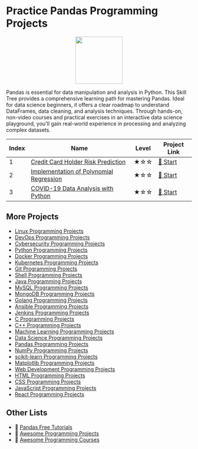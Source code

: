 # Practice Pandas Programming Projects

<div align="center">
<img width="128px" src="https://file.labex.io/path/qhqKKAjZr3K5.png">
</div>

Pandas is essential for data manipulation and analysis in Python. This Skill Tree provides a comprehensive learning path for mastering Pandas. Ideal for data science beginners, it offers a clear roadmap to understand DataFrames, data cleaning, and analysis techniques. Through hands-on, non-video courses and practical exercises in an interactive data science playground, you'll gain real-world experience in processing and analyzing complex datasets.

|   Index | Name                                                                                                                             | Level   | Project Link                                                                                     |
|---------|----------------------------------------------------------------------------------------------------------------------------------|---------|--------------------------------------------------------------------------------------------------|
|       1 | [Credit Card Holder Risk Prediction](https://labex.io/courses/project-credit-card-holder-risk-prediction)                        | ★☆☆     | [🚀 Start](https://labex.io/courses/project-credit-card-holder-risk-prediction)                   |
|       2 | [Implementation of Polynomial Regression](https://labex.io/courses/project-polynomial-regression-implementation-and-application) | ★☆☆     | [🚀 Start](https://labex.io/courses/project-polynomial-regression-implementation-and-application) |
|       3 | [COVID-19 Data Analysis with Python](https://labex.io/courses/project-covid-19-data-statistics)                                  | ★☆☆     | [🚀 Start](https://labex.io/courses/project-covid-19-data-statistics)                             |

## More Projects

- [Linux Programming Projects](https://github.com/labex-labs/practice-linux-programming-projects)
- [DevOps Programming Projects](https://github.com/labex-labs/practice-devops-programming-projects)
- [Cybersecurity Programming Projects](https://github.com/labex-labs/practice-cybersecurity-programming-projects)
- [Python Programming Projects](https://github.com/labex-labs/practice-python-programming-projects)
- [Docker Programming Projects](https://github.com/labex-labs/practice-docker-programming-projects)
- [Kubernetes Programming Projects](https://github.com/labex-labs/practice-kubernetes-programming-projects)
- [Git Programming Projects](https://github.com/labex-labs/practice-git-programming-projects)
- [Shell Programming Projects](https://github.com/labex-labs/practice-shell-programming-projects)
- [Java Programming Projects](https://github.com/labex-labs/practice-java-programming-projects)
- [MySQL Programming Projects](https://github.com/labex-labs/practice-mysql-programming-projects)
- [MongoDB Programming Projects](https://github.com/labex-labs/practice-mongodb-programming-projects)
- [Golang Programming Projects](https://github.com/labex-labs/practice-go-programming-projects)
- [Ansible Programming Projects](https://github.com/labex-labs/practice-ansible-programming-projects)
- [Jenkins Programming Projects](https://github.com/labex-labs/practice-jenkins-programming-projects)
- [C Programming Projects](https://github.com/labex-labs/practice-c-programming-projects)
- [C++ Programming Projects](https://github.com/labex-labs/practice-cpp-programming-projects)
- [Machine Learning Programming Projects](https://github.com/labex-labs/practice-ml-programming-projects)
- [Data Science Programming Projects](https://github.com/labex-labs/practice-data-science-programming-projects)
- [Pandas Programming Projects](https://github.com/labex-labs/practice-pandas-programming-projects)
- [NumPy Programming Projects](https://github.com/labex-labs/practice-numpy-programming-projects)
- [scikit-learn Programming Projects](https://github.com/labex-labs/practice-sklearn-programming-projects)
- [Matplotlib Programming Projects](https://github.com/labex-labs/practice-matplotlib-programming-projects)
- [Web Development Programming Projects](https://github.com/labex-labs/practice-web-development-programming-projects)
- [HTML Programming Projects](https://github.com/labex-labs/practice-html-programming-projects)
- [CSS Programming Projects](https://github.com/labex-labs/practice-css-programming-projects)
- [JavaScript Programming Projects](https://github.com/labex-labs/practice-javascript-programming-projects)
- [React Programming Projects](https://github.com/labex-labs/practice-react-programming-projects)


## Other Lists

- 🔗 [Pandas Free Tutorials](https://github.com/labex-labs/pandas-free-tutorials)
- 🔗 [Awesome Programming Projects](https://github.com/labex-labs/awesome-programming-projects)
- 🔗 [Awesome Programming Courses](https://github.com/labex-labs/awesome-programming-courses)


